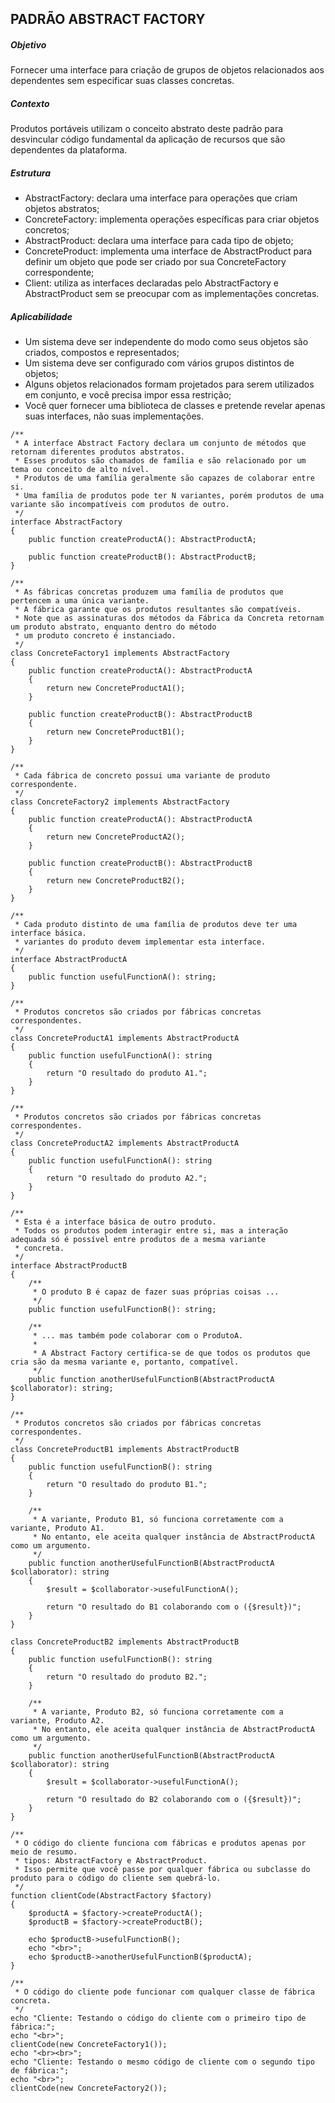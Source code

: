 ## PADRÃO ABSTRACT FACTORY

##### Objetivo
Fornecer uma interface para criação de grupos de objetos relacionados aos dependentes sem especificar suas classes concretas.

##### Contexto
Produtos portáveis utilizam o conceito abstrato deste padrão para desvincular código fundamental da aplicação de recursos que são dependentes da plataforma.

##### Estrutura
- AbstractFactory: declara uma interface para operações que criam objetos abstratos;
- ConcreteFactory: implementa operações específicas para criar objetos concretos;
- AbstractProduct: declara uma interface para cada tipo de objeto;
- ConcreteProduct: implementa uma interface de AbstractProduct para definir um objeto que pode ser criado por sua ConcreteFactory correspondente;
- Client: utiliza as interfaces declaradas pelo AbstractFactory e AbstractProduct sem se preocupar com as implementações concretas.

##### Aplicabilidade
- Um sistema deve ser independente do modo como seus objetos são criados, compostos e representados;
- Um sistema deve ser configurado com vários grupos distintos de objetos;
- Alguns objetos relacionados formam projetados para serem utilizados em conjunto, e você precisa impor essa restrição;
- Você quer fornecer uma biblioteca de classes e pretende revelar apenas suas interfaces, não suas implementações.

~~~~
/**
 * A interface Abstract Factory declara um conjunto de métodos que retornam diferentes produtos abstratos.
 * Esses produtos são chamados de família e são relacionado por um tema ou conceito de alto nível.
 * Produtos de uma família geralmente são capazes de colaborar entre si.
 * Uma família de produtos pode ter N variantes, porém produtos de uma variante são incompatíveis com produtos de outro.
 */
interface AbstractFactory
{
    public function createProductA(): AbstractProductA;

    public function createProductB(): AbstractProductB;
}

/**
 * As fábricas concretas produzem uma família de produtos que pertencem a uma única variante.
 * A fábrica garante que os produtos resultantes são compatíveis.
 * Note que as assinaturas dos métodos da Fábrica da Concreta retornam um produto abstrato, enquanto dentro do método
 * um produto concreto é instanciado.
 */
class ConcreteFactory1 implements AbstractFactory
{
    public function createProductA(): AbstractProductA
    {
        return new ConcreteProductA1();
    }

    public function createProductB(): AbstractProductB
    {
        return new ConcreteProductB1();
    }
}

/**
 * Cada fábrica de concreto possui uma variante de produto correspondente.
 */
class ConcreteFactory2 implements AbstractFactory
{
    public function createProductA(): AbstractProductA
    {
        return new ConcreteProductA2();
    }

    public function createProductB(): AbstractProductB
    {
        return new ConcreteProductB2();
    }
}

/**
 * Cada produto distinto de uma família de produtos deve ter uma interface básica.
 * variantes do produto devem implementar esta interface.
 */
interface AbstractProductA
{
    public function usefulFunctionA(): string;
}

/**
 * Produtos concretos são criados por fábricas concretas correspondentes.
 */
class ConcreteProductA1 implements AbstractProductA
{
    public function usefulFunctionA(): string
    {
        return "O resultado do produto A1.";
    }
}

/**
 * Produtos concretos são criados por fábricas concretas correspondentes.
 */
class ConcreteProductA2 implements AbstractProductA
{
    public function usefulFunctionA(): string
    {
        return "O resultado do produto A2.";
    }
}

/**
 * Esta é a interface básica de outro produto.
 * Todos os produtos podem interagir entre si, mas a interação adequada só é possível entre produtos de a mesma variante
 * concreta.
 */
interface AbstractProductB
{
    /**
     * O produto B é capaz de fazer suas próprias coisas ...
     */
    public function usefulFunctionB(): string;

    /**
     * ... mas também pode colaborar com o ProdutoA.
     *
     * A Abstract Factory certifica-se de que todos os produtos que cria são da mesma variante e, portanto, compatível.
     */
    public function anotherUsefulFunctionB(AbstractProductA $collaborator): string;
}

/**
 * Produtos concretos são criados por fábricas concretas correspondentes.
 */
class ConcreteProductB1 implements AbstractProductB
{
    public function usefulFunctionB(): string
    {
        return "O resultado do produto B1.";
    }

    /**
     * A variante, Produto B1, só funciona corretamente com a variante, Produto A1.
     * No entanto, ele aceita qualquer instância de AbstractProductA como um argumento.
     */
    public function anotherUsefulFunctionB(AbstractProductA $collaborator): string
    {
        $result = $collaborator->usefulFunctionA();

        return "O resultado do B1 colaborando com o ({$result})";
    }
}

class ConcreteProductB2 implements AbstractProductB
{
    public function usefulFunctionB(): string
    {
        return "O resultado do produto B2.";
    }

    /**
     * A variante, Produto B2, só funciona corretamente com a variante, Produto A2.
     * No entanto, ele aceita qualquer instância de AbstractProductA como um argumento.
     */
    public function anotherUsefulFunctionB(AbstractProductA $collaborator): string
    {
        $result = $collaborator->usefulFunctionA();

        return "O resultado do B2 colaborando com o ({$result})";
    }
}

/**
 * O código do cliente funciona com fábricas e produtos apenas por meio de resumo.
 * tipos: AbstractFactory e AbstractProduct.
 * Isso permite que você passe por qualquer fábrica ou subclasse do produto para o código do cliente sem quebrá-lo.
 */
function clientCode(AbstractFactory $factory)
{
    $productA = $factory->createProductA();
    $productB = $factory->createProductB();

    echo $productB->usefulFunctionB();
    echo "<br>";
    echo $productB->anotherUsefulFunctionB($productA);
}

/**
 * O código do cliente pode funcionar com qualquer classe de fábrica concreta.
 */
echo "Cliente: Testando o código do cliente com o primeiro tipo de fábrica:";
echo "<br>";
clientCode(new ConcreteFactory1());
echo "<br><br>";
echo "Cliente: Testando o mesmo código de cliente com o segundo tipo de fábrica:";
echo "<br>";
clientCode(new ConcreteFactory2());
~~~~
